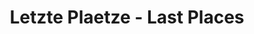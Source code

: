 ---
title: Letzte Plaetze - Last Places
description: Documenting playgrounds in Germany before it's too late
link: https://lastplaces.substack.com/
tags:
  - things
layout: layouts/thing.njk
---